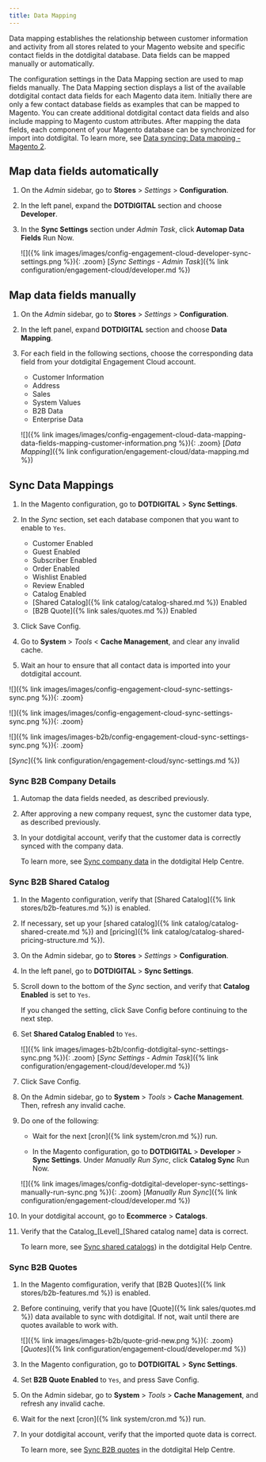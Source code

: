 ```yaml
---
title: Data Mapping
---
```


Data mapping establishes the relationship between customer information and activity from all stores related to your Magento website and specific contact fields in the dotdigital database. Data fields can be mapped manually or automatically.

The configuration settings in the Data Mapping section are used to map fields manually. The Data Mapping section displays a list of the available dotdigital contact data fields for each Magento data item. Initially there are only a few contact database fields as examples that can be mapped to Magento. You can create additional dotdigital contact data fields and also include mapping to Magento custom attributes. After mapping the data fields, each component of your Magento database can be synchronized for import into dotdigital. To learn more, see [Data syncing: Data mapping - Magento 2](1).

## Map data fields automatically

1. On the _Admin_ sidebar, go to **Stores** > _Settings_ > **Configuration**.

1. In the left panel, expand the **DOTDIGITAL** section and choose **Developer**.

1. In the **Sync Settings** section under _Admin Task_, click **Automap Data Fields** <span class="btn">Run Now</span>.

   ![]({% link images/images/config-engagement-cloud-developer-sync-settings.png %}){: .zoom}
   [_Sync Settings - Admin Task_]({% link configuration/engagement-cloud/developer.md %})

## Map data fields manually

1. On the _Admin_ sidebar, go to **Stores** > _Settings_ > **Configuration**.

1. In the left panel, expand **DOTDIGITAL** section and choose **Data Mapping**.

1. For each field in the following sections, choose the corresponding data field from your dotdigital Engagement Cloud account.

   -  Customer Information
   -  Address
   -  Sales
   -  System Values<!--{%- if "Default.B2B Only" contains site.edition -%}-->
   -  B2B Data <!--{%- endif -%}--><!--{%- if "Default.EE-B2B" contains site.edition -%}-->
   -  Enterprise Data<!--{%- endif -%}-->

   ![]({% link images/images/config-engagement-cloud-data-mapping-data-fields-mapping-customer-information.png %}){: .zoom}
   [_Data Mapping_]({% link configuration/engagement-cloud/data-mapping.md %})

## Sync Data Mappings

1. In the Magento configuration, go to **DOTDIGITAL** > **Sync Settings**.

1. In the _Sync_ section, set each database componen that you want to enable to `Yes`.

   -  Customer Enabled
   -  Guest Enabled
   -  Subscriber Enabled
   -  Order Enabled
   -  Wishlist Enabled
   -  Review Enabled
   -  Catalog Enabled<!--{%- if "Default.B2B Only" contains site.edition -%}-->
   -  [Shared Catalog]({% link catalog/catalog-shared.md %}) Enabled
   -  [B2B Quote]({% link sales/quotes.md %}) Enabled<!--{%- endif -%}-->

1. Click <span class="btn">Save Config</span>.

1. Go to **System** > _Tools_ < **Cache Management**, and clear any invalid cache.

1. Wait an hour to ensure that all contact data is imported into your dotdigital account.

<!--{% if "Default.CE Only" contains site.edition %}-->
![]({% link images/images/config-engagement-cloud-sync-settings-sync.png %}){: .zoom}
<!--{% endif %}-->
<!--{% if "Default.EE Only" contains site.edition %}-->
![]({% link images/images/config-engagement-cloud-sync-settings-sync.png %}){: .zoom}
<!--{% endif %}-->
<!--{% if "Default.B2B Only" contains site.edition %}-->
![]({% link images/images-b2b/config-engagement-cloud-sync-settings-sync.png %}){: .zoom}
<!--{% endif %}-->
[_Sync_]({% link configuration/engagement-cloud/sync-settings.md %})

<!--{% if "Default.B2B Only" contains site.edition %}-->

### Sync B2B Company Details

1. Automap the data fields needed, as described previously.

1. After approving a new company request, sync the customer data type, as described previously.

1. In your dotdigital account, verify that the customer data is correctly synced with the company data.

   To learn more, see [Sync company data](2) in the dotdigital Help Centre.

### Sync B2B Shared Catalog

1. In the Magento configuration, verify that [Shared Catalog]({% link stores/b2b-features.md %}) is enabled.

1. If necessary, set up your [shared catalog]({% link catalog/catalog-shared-create.md %}) and [pricing]({% link catalog/catalog-shared-pricing-structure.md %}).

1. On the Admin sidebar, go to **Stores** > _Settings_ > **Configuration**.

1. In the left panel, go to **DOTDIGITAL** > **Sync Settings**.

1. Scroll down to the bottom of the _Sync_ section, and verify that **Catalog Enabled** is set to `Yes`.

   If you changed the setting, click <span class="btn">Save Config</span> before continuing to the next step.

1. Set **Shared Catalog Enabled** to `Yes`.

   ![]({% link images/images-b2b/config-dotdigital-sync-settings-sync.png %}){: .zoom}
   [_Sync Settings - Admin Task_]({% link configuration/engagement-cloud/developer.md %})

1. Click <span class="btn">Save Config</span>.

1. On the Admin sidebar, go to **System** > _Tools_ > **Cache Management**. Then, refresh any invalid cache.

1. Do one of the following:

   -  Wait for the next [cron]({% link system/cron.md %}) run.

   -  In the Magento configuration, go to **DOTDIGITAL** > **Developer** > **Sync Settings**. Under _Manually Run Sync_, click **Catalog Sync** <span class="btn">Run Now</span>.

   ![]({% link images/images/config-dotdigital-developer-sync-settings-manually-run-sync.png %}){: .zoom}
   [_Manually Run Sync_]({% link configuration/engagement-cloud/developer.md %})

1. In your dotdigital account, go to **Ecommerce** > **Catalogs**.

1. Verify that the Catalog_[Level]_[Shared catalog name] data is correct.

   To learn more, see [Sync shared catalogs](3)) in the dotdigital Help Centre.

### Sync B2B Quotes

1. In the Magento comfiguration, verify that [B2B Quotes]({% link stores/b2b-features.md %}) is enabled.

1. Before continuing, verify that you have [Quote]({% link sales/quotes.md %}) data available to sync with dotdigital. If not, wait until there are quotes available to work with.

   ![]({% link images/images-b2b/quote-grid-new.png %}){: .zoom}
   [_Quotes_]({% link configuration/engagement-cloud/developer.md %})

1. In the Magento configuration, go to **DOTDIGITAL** > **Sync Settings**.

1. Set **B2B Quote Enabled** to `Yes`, and press <span class="btn">Save Config</span>.

1. On the Admin sidebar, go to **System** > _Tools_ > **Cache Management**, and refresh any invalid cache.

1. Wait for the next [cron]({% link system/cron.md %}) run.

1. In your dotdigital account, verify that the imported quote data is correct.

   To learn more, see [Sync B2B quotes](4) in the dotdigital Help Centre.

<!--{% endif %}-->

[1]: https://support.dotdigital.com/hc/en-gb/articles/360000449530-Data-syncing-Data-mapping-Magento-2
[2]: https://support.dotdigital.com/hc/en-gb/articles/360013384240-Sync-company-data
[3]: https://support.dotdigital.com/hc/en-gb/articles/360013448759-Sync-shared-catalogs
[4]: https://support.dotdigital.com/hc/en-gb/articles/360013388760-Sync-B2B-quotes
